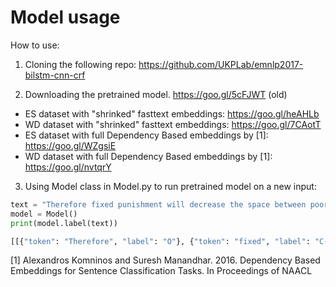 # Model usage

How to use:

1. Cloning the following repo:
https://github.com/UKPLab/emnlp2017-bilstm-cnn-crf

2. Downloading the pretrained model. https://goo.gl/5cFJWT (old)

* ES dataset with "shrinked" fasttext embeddings: https://goo.gl/heAHLb
* WD dataset with "shrinked" fasttext embeddings: https://goo.gl/7CAotT
* ES dataset with full Dependency Based embeddings by [1]: https://goo.gl/WZgsiE
* WD dataset with full  Dependency Based embeddings by [1]:  https://goo.gl/nvtqrY

3. Using Model class in Model.py to run pretrained model on a new input:


```python
text = "Therefore fixed punishment will decrease the space between poor and rich people and everyone will understand the importance of each other. Yes I will."
model = Model()
print(model.label(text))

[[{"token": "Therefore", "label": "O"}, {"token": "fixed", "label": "C-B"}, {"token": "punishment", "label": "C-I"}, {"token": "will", "label": "C-I"}, {"token": "decrease", "label": "C-I"}, {"token": "the", "label": "C-I"}, {"token": "space", "label": "C-I"}, {"token": "between", "label": "C-I"}, {"token": "poor", "label": "C-I"}, {"token": "and", "label": "C-I"}, {"token": "rich", "label": "C-I"}, {"token": "people", "label": "C-I"}, {"token": "and", "label": "C-I"}, {"token": "everyone", "label": "C-I"}, {"token": "will", "label": "C-I"}, {"token": "understand", "label": "C-I"}, {"token": "the", "label": "C-I"}, {"token": "importance", "label": "C-I"}, {"token": "of", "label": "C-I"}, {"token": "each", "label": "C-I"}, {"token": "other", "label": "C-I"}, {"token": ".", "label": "O"}], [{"token": "Yes", "label": "O"}, {"token": "I", "label": "O"}, {"token": "will", "label": "O"}, {"token": ".", "label": "O"}]]
```
[1] Alexandros Komninos and Suresh Manandhar. 2016. Dependency Based Embeddings for Sentence Classification Tasks. In Proceedings of NAACL
